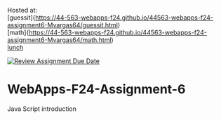 Hosted at: <br/> 
[guessit]{https://44-563-webapps-f24.github.io/44563-webapps-f24-assignment6-Mvargas64/guessit.html)  <br/> 
[math]{https://44-563-webapps-f24.github.io/44563-webapps-f24-assignment6-Mvargas64/math.html) <br/> 
[lunch](https://44-563-webapps-f24.github.io/44563-webapps-f24-assignment6-Mvargas64/lunch.html)



[![Review Assignment Due Date](https://classroom.github.com/assets/deadline-readme-button-22041afd0340ce965d47ae6ef1cefeee28c7c493a6346c4f15d667ab976d596c.svg)](https://classroom.github.com/a/cCoVexb_)
# WebApps-F24-Assignment-6
Java Script introduction
